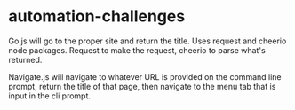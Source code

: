 # automation-challenges
Go.js will go to the proper site and return the title. Uses request and cheerio node packages. Request to make the request, cheerio to parse what's returned.

Navigate.js will navigate to whatever URL is provided on the command line prompt, return the title of that page, then navigate to the menu tab that is input in the cli prompt.

